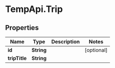 # TempApi.Trip

## Properties

Name | Type | Description | Notes
------------ | ------------- | ------------- | -------------
**id** | **String** |  | [optional] 
**tripTitle** | **String** |  | 


